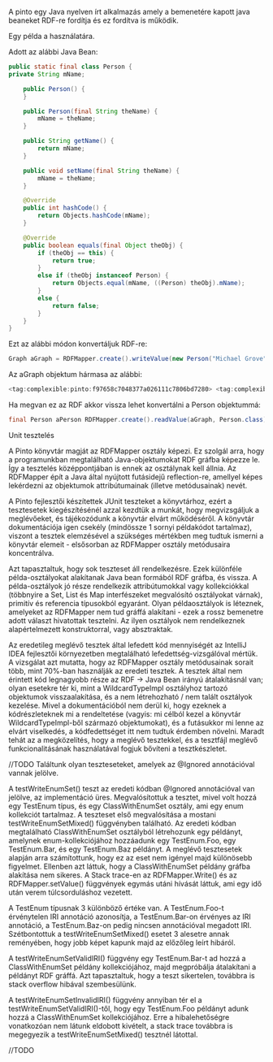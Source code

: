 A pinto egy Java nyelven írt alkalmazás amely a bemenetére kapott java beaneket RDF-re fordítja és ez fordítva is működik.

Egy példa a használatára.

Adott az alábbi Java Bean:
```java
public static final class Person {
private String mName;

    public Person() {
    }

    public Person(final String theName) {
        mName = theName;
    }

    public String getName() {
        return mName;
    }

    public void setName(final String theName) {
        mName = theName;
    }

    @Override
    public int hashCode() {
        return Objects.hashCode(mName);
    }

    @Override
    public boolean equals(final Object theObj) {
        if (theObj == this) {
            return true;
        }
        else if (theObj instanceof Person) {
            return Objects.equal(mName, ((Person) theObj).mName);
        }
        else {
            return false;
        }
    }
}
```
Ezt az alábbi módon konvertáljuk RDF-re:

```java
Graph aGraph = RDFMapper.create().writeValue(new Person("Michael Grove"));
```
Az aGraph objektum hármasa az alábbi:

```java
<tag:complexible:pinto:f97658c7048377a026111c7806bd7280> <tag:complexible:pinto:name> "Michael Grove"^^<http://www.w3.org/2001/XMLSchema#string> .
```
Ha megvan ez az RDF akkor vissza lehet konvertálni a Person objektummá:
```java
final Person aPerson RDFMapper.create().readValue(aGraph, Person.class)
```




Unit tesztelés

A Pinto könyvtár magját az RDFMapper osztály képezi. Ez szolgál arra, hogy a programunkban megtalálható Java-objektumokat RDF gráfba képezze le. Így a 
tesztelés középpontjában is ennek az osztálynak kell állnia. Az RDFMapper épít a Java által nyújtott futásidejű reflection-re, amellyel képes lekérdezni az
objektumok attribútumainak (illetve metódusainak) nevét.

A Pinto fejlesztői készítettek JUnit teszteket a könyvtárhoz, ezért a tesztesetek kiegészítésénél azzal kezdtük a munkát, hogy megvizsgáljuk a meglévőeket, és tájékozódunk
a könyvtár elvárt működéséről. A könyvtár dokumentációja igen csekély (mindössze 1 sornyi példakódot tartalmaz), viszont a tesztek elemzésével a szükséges mértékben
meg tudtuk ismerni a könyvtár elemeit - elsősorban az RDFMapper osztály metódusaira koncentrálva.

Azt tapasztaltuk, hogy sok teszteset áll rendelkezésre. Ezek különféle példa-osztályokat alakítanak Java bean formából RDF gráfba, és vissza. A példa-osztályok
jó része rendelkezik attribútumokkal vagy kollekciókkal (többnyire a Set, List és Map interfészeket megvalósító osztályokat várnak), primitív és referencia 
típusokból egyaránt. Olyan példaosztályok is léteznek, amelyeket az RDFMapper nem tud gráffá alakítani - ezek a rossz bemenetre adott választ hivatottak tesztelni. Az ilyen
osztályok nem rendelkeznek alapértelmezett konstruktorral, vagy absztraktak.

Az eredetileg meglévő tesztek által lefedett kód mennyiségét az IntelliJ IDEA fejlesztői környezetben megtalálható lefedettség-vizsgálóval mértük. A vizsgálat azt mutatta,
hogy az RDFMapper osztály metódusainak sorait több, mint 70%-ban használják az eredeti tesztek. A tesztek által nem érintett kód legnagyobb része az RDF -> Java Bean
irányú átalakításnál van; olyan esetekre tér ki, mint a WildcardTypeImpl osztályhoz tartozó objektumok visszaalakítása, és a nem létrehozható / nem talált osztályok kezelése. 
Mivel a dokumentációból nem derül ki, hogy ezeknek a kódrészleteknek mi a rendeltetése (vagyis: mi célból kezel a könyvtár WildcardTypeImpl-ből származó objektumokat), 
és a futásukkor mi lenne az elvárt viselkedés, a kódfedettséget itt nem tudtuk érdemben növelni. Maradt tehát az a megközelítés, hogy a meglévő tesztekkel, és a tesztfájl
meglévő funkcionalitásának használatával fogjuk bővíteni a tesztkészletet.

//TODO
Találtunk olyan teszteseteket, amelyek az @Ignored annotációval vannak jelölve. 


A testWriteEnumSet() teszt az eredeti kódban @Ignored annotációval van jelölve, az implementáció üres. Megvalósítottuk a tesztet, mivel volt hozzá egy TestEnum típus, és
egy ClassWithEnumSet osztály, ami egy enum kollekciót tartalmaz.
A teszteset első megvalósítása a mostani testWriteEnumSetMixed() függvényben található. Az eredeti kódban megtalálható ClassWithEnumSet osztályból létrehozunk egy példányt,
amelynek enum-kollekciójához hozzáadunk egy TestEnum.Foo, egy TestEnum.Bar, és egy TestEnum.Baz példányt. A meglévő tesztesetek alapján arra számítottunk, hogy ez az eset 
nem igényel majd különösebb figyelmet. Ellenben azt láttuk, hogy a ClassWithEnumSet példány gráfba alakítása nem sikeres. A Stack trace-en az RDFMapper.Write() és az
RDFMapper.setValue() függvények egymás utáni hívását láttuk, ami egy idő után verem túlcsorduláshoz vezetett.

A TestEnum típusnak 3 különböző értéke van. A TestEnum.Foo-t érvénytelen IRI annotáció azonosítja, a TestEnum.Bar-on érvényes az IRI annotáció, a TestEnum.Baz-on pedig 
nincsen annotációval megadott IRI. Szétbontottuk a testWriteEnumSetMixed() esetet 3 alesetre annak reményében, hogy jobb képet kapunk majd az előzőleg leírt hibáról.

A testWriteEnumSetValidIRI() függvény egy TestEnum.Bar-t ad hozzá a ClassWithEnumSet példány kollekciójához, majd megpróbálja átalakítani a példányt RDF gráffá. Azt tapasztaltuk,
hogy a teszt sikertelen, továbbra is stack overflow hibával szembesülünk.

A testWriteEnumSetInvalidIRI() függvény annyiban tér el a testWriteEnumSetValidIRI()-től, hogy egy TestEnum.Foo példányt adunk hozzá a ClassWithEnumSet kollekciójához. 
Erre a hibalehetőségre vonatkozóan nem látunk eldobott kivételt, a stack trace továbbra is megegyezik a testWriteEnumSetMixed() tesztnél látottal.

//TODO

